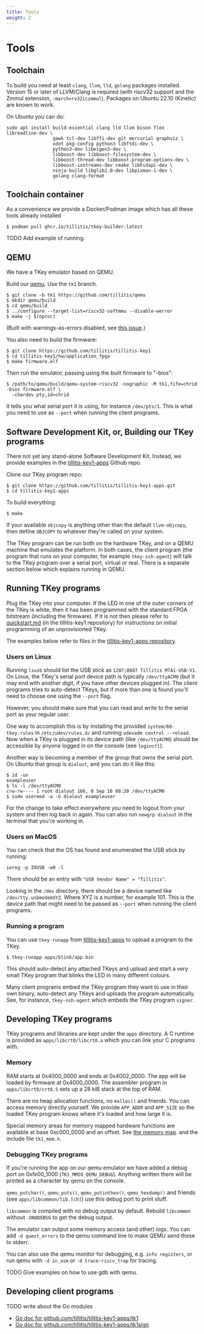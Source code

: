 ```yaml
---
title: Tools
weight: 2
---
```


# Tools

## Toolchain

To build you need at least `clang`, `llvm`, `lld`, `golang` packages
installed. Version 15 or later of LLVM/Clang is required (with riscv32
support and the Zmmul extension, `-march=rv32iczmmul`). Packages on
Ubuntu 22.10 (Kinetic) are known to work.

On Ubuntu you can do:

```
sudo apt install build-essential clang lld llvm bison flex libreadline-dev \
                 gawk tcl-dev libffi-dev git mercurial graphviz \
                 xdot pkg-config python3 libftdi-dev \
                 python3-dev libeigen3-dev \
                 libboost-dev libboost-filesystem-dev \
                 libboost-thread-dev libboost-program-options-dev \
                 libboost-iostreams-dev cmake libhidapi-dev \
                 ninja-build libglib2.0-dev libpixman-1-dev \
                 golang clang-format
```

## Toolchain container

As a convenience we provide a Docker/Podman image which has all these
tools already installed

```
$ podman pull ghcr.io/tillitis/tkey-builder:latest
```

TODO Add example of running.

## QEMU

We have a TKey emulator based on QEMU. 

Build our [qemu](https://github.com/tillitis/qemu). Use the `tk1`
branch.

```
$ git clone -b tk1 https://github.com/tillitis/qemu
$ mkdir qemu/build
$ cd qemu/build
$ ../configure --target-list=riscv32-softmmu --disable-werror
$ make -j $(nproc)
```

(Built with warnings-as-errors disabled, see [this
issue](https://github.com/tillitis/qemu/issues/3).)

You also need to build the firmware:

```
$ git clone https://github.com/tillitis/tillitis-key1
$ cd tillitis-key1/hw/application_fpga
$ make firmware.elf
```

Then run the emulator, passing using the built firmware to "-bios":

```
$ /path/to/qemu/build/qemu-system-riscv32 -nographic -M tk1,fifo=chrid -bios firmware.elf \
  -chardev pty,id=chrid
```

It tells you what serial port it is using, for instance `/dev/pts/1`.
This is what you need to use as `--port` when running the client
programs.

## Software Development Kit, or, Building our TKey programs

There not yet any stand-alone Software Development Kit. Instead, we
provide examples in the
[tillitis-key1-apps](https://github.com/tillitis/tillitis-key1-apps)
Github repo.

Clone our TKey program repo:

```
$ git clone https://github.com/tillitis/tillitis-key1-apps.git
$ cd tillitis-key1-apps
```

To build everything:

```
$ make
```

If your available `objcopy` is anything other than the default
`llvm-objcopy`, then define `OBJCOPY` to whatever they're called on
your system.

The TKey program can be run both on the hardware TKey, and on a QEMU
machine that emulates the platform. In both cases, the client program
(the program that runs on your computer, for example `tkey-ssh-agent`)
will talk to the TKey program over a serial port, virtual or real.
There is a separate section below which explains running in QEMU.

## Running TKey programs

Plug the TKey into your computer. If the LED in one of the outer
corners of the TKey is white, then it has been programmed with the
standard FPGA bitstream (including the firmware). If it is not then
please refer to
[quickstart.md](https://github.com/tillitis/tillitis-key1/blob/main/doc/quickstart.md)
(in the tillitis-key1 repository) for instructions on initial
programming of an unprovisioned TKey.

The examples below refer to files in the
[tillitis-key1-apps repository](https://github.com/tillitis/tillitis-key1-apps).

### Users on Linux

Running `lsusb` should list the USB stick as `1207:8887 Tillitis
MTA1-USB-V1`. On Linux, the TKey's serial port device path is
typically `/dev/ttyACM0` (but it may end with another digit, if you
have other devices plugged in). The client programs tries to
auto-detect TKeys, but if more than one is found you'll need to choose
one using the `--port` flag.

However, you should make sure that you can read and write to the
serial port as your regular user.

One way to accomplish this is by installing the provided
`system/60-tkey.rules` in `/etc/udev/rules.d/` and running `udevadm
control --reload`. Now when a TKey is plugged in its device path (like
`/dev/ttyACM0`) should be accessible by anyone logged in on the
console (see `loginctl`).

Another way is becoming a member of the group that owns the serial
port. On Ubuntu that group is `dialout`, and you can do it like this:

```
$ id -un
exampleuser
$ ls -l /dev/ttyACM0
crw-rw---- 1 root dialout 166, 0 Sep 16 08:20 /dev/ttyACM0
$ sudo usermod -a -G dialout exampleuser
```

For the change to take effect everywhere you need to logout from your
system and then log back in again. You can also run `newgrp dialout`
in the terminal that you're working in.

### Users on MacOS

You can check that the OS has found and enumerated the USB stick by
running:

```
ioreg -p IOUSB -w0 -l
```

There should be an entry with `"USB Vendor Name" = "Tillitis"`.

Looking in the `/dev` directory, there should be a device named like
`/dev/tty.usbmodemXYZ`. Where XYZ is a number, for example 101. This
is the device path that might need to be passed as `--port` when
running the client programs.

### Running a program

You can use `tkey-runapp` from
[tillitis-key1-apps](https://github.com/tillitis/tillitis-key1-apps)
to upload a program to the TKey.

```
$ tkey-runapp apps/blink/app.bin
```

This should auto-detect any attached TKeys and upload and start a very
small TKey program that blinks the LED in many different colours.

Many client programs embed the TKey program they want to use in their
own binary, auto-detect any TKeys and uploads the program
automatically. See, for instance, `tkey-ssh-agent` which embeds the
TKey program `signer`.

## Developing TKey programs

TKey programs and libraries are kept under the `apps` directory. A C
runtime is provided as `apps/libcrt0/libcrt0.a` which you can link
your C programs with.

### Memory

RAM starts at 0x4000\_0000 and ends at 0x4002\_0000. The app will be
loaded by firmware at 0x4000\_0000. The assembler program in
`apps/libcrt0/crt0.S` sets up a 28 kiB stack at the top of RAM.

There are no heap allocation functions, no `malloc()` and friends. You
can access memory directly yourself. We provide `APP_ADDR` and
`APP_SIZE` so the loaded TKey program knows where it's loaded and how
large it is.

Special memory areas for memory mapped hardware functions are
available at base 0xc000\_0000 and an offset. See [the memory
map](../memory/). and the include file `tk1_mem.h`.

### Debugging TKey programs

If you're running the app on our qemu emulator we have added a debug
port on 0xfe00\_1000 (`TK1_MMIO_QEMU_DEBUG`). Anything written there
will be printed as a character by qemu on the console.

`qemu_putchar()`, `qemu_puts()`, `qemu_putinthex()`, `qemu_hexdump()`
and friends (see `apps/libcommon/lib.[ch]`) use this debug port to
print stuff.

`libcommon` is compiled with no debug output by default. Rebuild
`libcommon` without `-DNODEBUG` to get the debug output.

The emulator can output some memory access (and other) logs. You can
add `-d guest_errors` to the qemu command line to make QEMU send these
to stderr.

You can also use the qemu monitor for debugging, e.g. `info
registers`, or run qemu with `-d in_asm` or `-d trace:riscv_trap` for
tracing.

TODO Give examples on how to use gdb with qemu.

## Developing client programs

TODO write about the Go modules

- [Go doc for github.com/tillitis/tillitis-key1-apps/tk1](https://pkg.go.dev/github.com/tillitis/tillitis-key1-apps/tk1)
- [Go doc for
github.com/tillitis/tillitis-key1-apps/tk1sign](https://pkg.go.dev/github.com/tillitis/tillitis-key1-apps/tk1sign)


